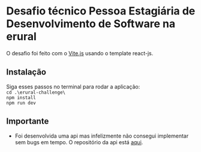 # Desafio técnico Pessoa Estagiária de Desenvolvimento de Software na erural

O desafio foi feito com o [Vite.js](https://vitejs.dev/guide/) usando o template react-js.

## Instalação
Siga esses passos no terminal para rodar a aplicação:<br>
``cd .\erural-challenge\``<br>
``npm install``<br>
``npm run dev``

## Importante
- Foi desenvolvida uma api mas infelizmente não consegui implementar sem bugs em tempo. O repositório da api está [aqui](https://dany-api-erural.herokuapp.com/).
